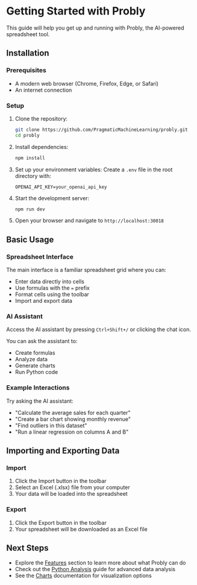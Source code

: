 # Getting Started with Probly

This guide will help you get up and running with Probly, the AI-powered spreadsheet tool.

## Installation

### Prerequisites

- A modern web browser (Chrome, Firefox, Edge, or Safari)
- An internet connection

### Setup

1. Clone the repository:
   ```bash
   git clone https://github.com/PragmaticMachineLearning/probly.git
   cd probly
   ```

2. Install dependencies:
   ```bash
   npm install
   ```

3. Set up your environment variables:
   Create a `.env` file in the root directory with:
   ```
   OPENAI_API_KEY=your_openai_api_key
   ```

4. Start the development server:
   ```bash
   npm run dev
   ```

5. Open your browser and navigate to `http://localhost:30018`

## Basic Usage

### Spreadsheet Interface

The main interface is a familiar spreadsheet grid where you can:

- Enter data directly into cells
- Use formulas with the `=` prefix
- Format cells using the toolbar
- Import and export data

### AI Assistant

Access the AI assistant by pressing `Ctrl+Shift+/` or clicking the chat icon.

You can ask the assistant to:
- Create formulas
- Analyze data
- Generate charts
- Run Python code

### Example Interactions

Try asking the AI assistant:

- "Calculate the average sales for each quarter"
- "Create a bar chart showing monthly revenue"
- "Find outliers in this dataset"
- "Run a linear regression on columns A and B"

## Importing and Exporting Data

### Import

1. Click the Import button in the toolbar
2. Select an Excel (.xlsx) file from your computer
3. Your data will be loaded into the spreadsheet

### Export

1. Click the Export button in the toolbar
2. Your spreadsheet will be downloaded as an Excel file

## Next Steps

- Explore the [Features](features/overview.md) section to learn more about what Probly can do
- Check out the [Python Analysis](features/python-analysis.md) guide for advanced data analysis
- See the [Charts](features/charts.md) documentation for visualization options
